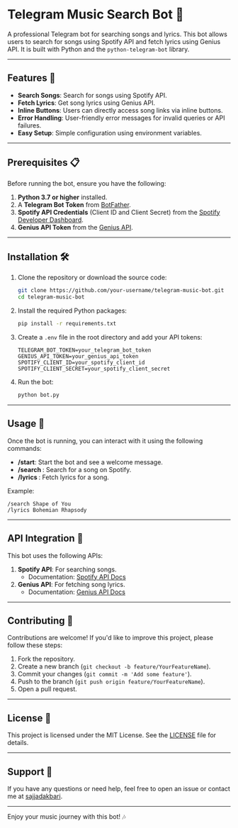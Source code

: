 # Telegram Music Search Bot 🎵

A professional Telegram bot for searching songs and lyrics. This bot allows users to search for songs using Spotify API and fetch lyrics using Genius API. It is built with Python and the `python-telegram-bot` library.

---

## Features 🌟

- **Search Songs**: Search for songs using Spotify API.
- **Fetch Lyrics**: Get song lyrics using Genius API.
- **Inline Buttons**: Users can directly access song links via inline buttons.
- **Error Handling**: User-friendly error messages for invalid queries or API failures.
- **Easy Setup**: Simple configuration using environment variables.

---

## Prerequisites 📋

Before running the bot, ensure you have the following:

1. **Python 3.7 or higher** installed.
2. A **Telegram Bot Token** from [BotFather](https://t.me/BotFather).
3. **Spotify API Credentials** (Client ID and Client Secret) from the [Spotify Developer Dashboard](https://developer.spotify.com/dashboard/applications).
4. **Genius API Token** from the [Genius API](https://genius.com/api-clients).

---

## Installation 🛠️

1. Clone the repository or download the source code:
   ```bash
   git clone https://github.com/your-username/telegram-music-bot.git
   cd telegram-music-bot
   ```

2. Install the required Python packages:
   ```bash
   pip install -r requirements.txt
   ```

3. Create a `.env` file in the root directory and add your API tokens:
   ```plaintext
   TELEGRAM_BOT_TOKEN=your_telegram_bot_token
   GENIUS_API_TOKEN=your_genius_api_token
   SPOTIFY_CLIENT_ID=your_spotify_client_id
   SPOTIFY_CLIENT_SECRET=your_spotify_client_secret
   ```

4. Run the bot:
   ```bash
   python bot.py
   ```

---

## Usage 🤖

Once the bot is running, you can interact with it using the following commands:

- **/start**: Start the bot and see a welcome message.
- **/search <song name>**: Search for a song on Spotify.
- **/lyrics <song name>**: Fetch lyrics for a song.

Example:
```
/search Shape of You
/lyrics Bohemian Rhapsody
```

---

## API Integration 🔗

This bot uses the following APIs:

1. **Spotify API**: For searching songs.
   - Documentation: [Spotify API Docs](https://developer.spotify.com/documentation/web-api/)
2. **Genius API**: For fetching song lyrics.
   - Documentation: [Genius API Docs](https://docs.genius.com/)

---

## Contributing 🙌

Contributions are welcome! If you'd like to improve this project, please follow these steps:

1. Fork the repository.
2. Create a new branch (`git checkout -b feature/YourFeatureName`).
3. Commit your changes (`git commit -m 'Add some feature'`).
4. Push to the branch (`git push origin feature/YourFeatureName`).
5. Open a pull request.

---

## License 📄

This project is licensed under the MIT License. See the [LICENSE](LICENSE) file for details.

---

## Support 💬

If you have any questions or need help, feel free to open an issue or contact me at [sajjadakbari](sajjadakbari.ir).

---

Enjoy your music journey with this bot! 🎶
```

